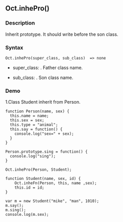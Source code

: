 ## Oct.inhePro()

### Description

Inherit prototype. It should write before the son class.

### Syntax
	Oct.inhePro(super_class, sub_class)  => none

- super_class: <String>. Father class name.

- sub_class: <String>. Son class name.


### Demo

1.Class Student inherit from Person.

	function Person(name, sex) {
	  this.name = name;
	  this.sex = sex;
	  this.type = "animal";
	  this.say = function() {
	    console.log("sex=" + sex);
	  }
	}

	Person.prototype.sing = function() {
	  console.log("sing");
	}

	Oct.inhePro(Person, Student);

	function Student(name, sex, id) {
		Oct.inheFn(Person, this, name ,sex);
		this.id = id;
	}

	var m = new Student("mike", "man", 1010);
	m.say();
	m.sing();
	console.log(m.sex);